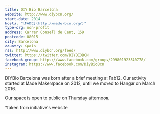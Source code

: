 ```yaml
---
title: DIY Bio Barcelona
website: http://www.diybcn.org/
start-date: 2014
hosts: "[MADE](http://made-bcn.org/)"
type-org: non-profit
address: Carrer Consell de Cent, 159
postcode: 08015
city: Barcelona
country: Spain
rss: http://www.diybcn.org/feed/
twitter: https://twitter.com/DIYBIOBCN
facebook-group: https://www.facebook.com/groups/299801923540778/
instagram: https://www.facebook.com/DiyBioBcn
---
```


DIYBio Barcelona was born after a brief meeting at Fab12. Our activity started at Made Makerspace on 2012, until we moved to Hangar on March 2016.

Our space is open to public on Thursday afternoon.


\*taken from initiative's website

